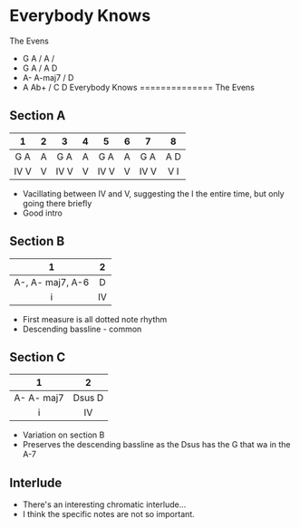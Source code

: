 Everybody Knows
==========
The Evens

- G A / A /
- G A / A D
- A- A-maj7 / D
- A Ab+ / C D
Everybody Knows
==============
The Evens

## Section A

| 1 | 2 | 3 | 4 | 5 | 6 | 7 | 8 |
| :---: | :---: | :---: | :---: | :---: | :---: | :---: | :---: |
| G A | A | G A | A | G A | A | G A | A D |
| IV V | V | IV V | V | IV V | V | IV V | V I |

- Vacillating between IV and V, suggesting the I the entire time, but only going there briefly
- Good intro

## Section B

| 1 | 2 | 
| :---: | :---: | 
| A-,  A- maj7, A-6 | D |  
| i | IV |

- First measure is all dotted note rhythm
- Descending bassline - common

## Section C

| 1 | 2 | 
| :---: | :---: | 
| A-  A- maj7 | Dsus D |  
| i | IV |

- Variation on section B
- Preserves the descending bassline as the Dsus has the G that wa in the A-7

## Interlude
- There's an interesting chromatic interlude... 
- I think the specific notes are not so important.


